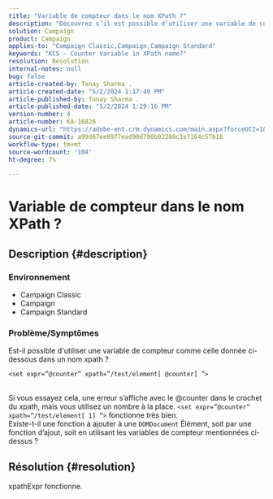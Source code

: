 ```yaml
---
title: "Variable de compteur dans le nom XPath ?"
description: "Découvrez s’il est possible d’utiliser une variable de compteur comme celle d’un nom xpath."
solution: Campaign
product: Campaign
applies-to: "Campaign Classic,Campaign,Campaign Standard"
keywords: "KCS - Counter Variable in XPath name?"
resolution: Resolution
internal-notes: null
bug: false
article-created-by: Tanay Sharma .
article-created-date: "5/2/2024 1:17:49 PM"
article-published-by: Tanay Sharma .
article-published-date: "5/2/2024 1:29:16 PM"
version-number: 4
article-number: KA-16826
dynamics-url: "https://adobe-ent.crm.dynamics.com/main.aspx?forceUCI=1&pagetype=entityrecord&etn=knowledgearticle&id=2fc2f359-8608-ef11-9f8a-6045bd026dc7"
source-git-commit: a99d67ee0977ead90d790b02288c1e7164c57b18
workflow-type: tm+mt
source-wordcount: '104'
ht-degree: 7%

---
```


# Variable de compteur dans le nom XPath ?

## Description {#description}


### Environnement

- Campaign Classic
- Campaign
- Campaign Standard


### Problème/Symptômes

Est-il possible d&#39;utiliser une variable de compteur comme celle donnée ci-dessous dans un nom xpath ?


```
<set expr=”@counter” xpath=”/test/element[ @counter] ”>
```

<br>Si vous essayez cela, une erreur s’affiche avec le @counter dans le crochet du xpath, mais vous utilisez un nombre à la place. `<set expr=”@counter” xpath=”/test/element[ 1] ”>` fonctionne très bien.<br>Existe-t-il une fonction à ajouter à une `DOMDocument` Élément, soit par une fonction d’ajout, soit en utilisant les variables de compteur mentionnées ci-dessus ?

## Résolution {#resolution}


xpathExpr fonctionne.
